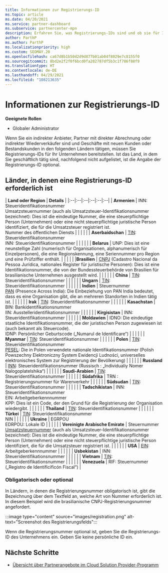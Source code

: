 ```yaml
---
title: Informationen zur Registrierungs-ID
ms.topic: article
ms.date: 04/20/2021
ms.service: partner-dashboard
ms.subservice: partnercenter-mpn
description: Erfahren Sie, was Registrierungs-IDs sind und ob sie für Ihr Land obligatorisch sind.
author: ParthP
ms.author: ParthP
ms.localizationpriority: high
ms.custom: SEOMAY.20
ms.openlocfilehash: ca67d8b1b50d2d9d877b01ab04f8029e7c8155f0
ms.sourcegitcommit: 8bd2e2f2f0f6bcd0fa202787df5b3c1f786f88f9
ms.translationtype: HT
ms.contentlocale: de-DE
ms.lasthandoff: 04/29/2021
ms.locfileid: "108213635"
---
```

# <a name="registration-id-number-information"></a>Informationen zur Registrierungs-ID

**Geeignete Rollen**

- Globaler Administrator
 
Wenn Sie ein indirekter Anbieter, Partner mit direkter Abrechnung oder indirekter Wiederverkäufer sind und Geschäfte mit neuen Kunden oder Bestandskunden in den folgenden Ländern tätigen, müssen Sie Registrierungs-IDs für Ihr Unternehmen bereitstellen. Ist das Land, in dem Sie geschäftlich tätig sind, nachfolgend nicht aufgelistet, ist die Angabe der Registrierungs-ID optional.

## <a name="countries-where-registration-id-is-required"></a>Länder, in denen eine Registrierungs-ID erforderlich ist

| **Land oder Region** | **Details** |
|:--|:--|:--|:--|:--|:--|
| **Armenien** | INN: Steueridentifikationsnummer<br>Umsatzsteuernummer (auch als Umsatzsteuer-Identifikationsnummer bezeichnet): Dies ist die eindeutige Nummer, die eine steuerpflichtige Person (Unternehmen) oder eine nicht steuerpflichtige juristische Person identifiziert, die für die Umsatzsteuer registriert ist.<br>Nummer des öffentlichen Diensts |  |  | |  |
| **Aserbaidschan**  | [TIN](http://www.oecd.org/tax/automatic-exchange/crs-implementation-and-assistance/tax-identification-numbers/Azerbaijan-TIN.pdf): Steueridentifikationsnummer<br>INN: Steueridentifikationsnummer |  |  |  |  |
| **Belarus**  | UNP: Dies ist eine neunstellige Zahl (numerisch für Organisationen, alphanumerisch für Einzelpersonen), die eine Regionskennung, eine Seriennummer pro Region und eine Prüfziffer enthält. |  |  |  |  |
|**Brasilien** | [CNPJ](http://www.oecd.org/tax/automatic-exchange/crs-implementation-and-assistance/tax-identification-numbers/Brazil-TIN.pdf) (Cadastro Nacional da Pessoa Jurídica, nationales Register für juristische Personen): Dies ist eine Identifikationsnummer, die von der Bundessteuerbehörde von Brasilien für brasilianische Unternehmen ausgestellt wird.  |  |  |  |  |
| **China** | [TIN](http://www.oecd.org/tax/automatic-exchange/crs-implementation-and-assistance/tax-identification-numbers/China-TIN.pdf): Steueridentifikationsnummer |  |  |  |  |
| **Ungarn**  | [TIN](http://www.oecd.org/tax/automatic-exchange/crs-implementation-and-assistance/tax-identification-numbers/Hungary-TIN.pdf): Steueridentifikationsnummer |  |  |  |  |
| **Indien** | Steuernummer<br>[PAN](http://www.oecd.org/tax/automatic-exchange/crs-implementation-and-assistance/tax-identification-numbers/India-TIN.pdf) (Presence Across India): Die Einbeziehung von PAN India bedeutet, dass es eine Organisation gibt, die an mehreren Standorten in Indien tätig ist. |  |  |  |  |
| **Irak** | [TIN](http://www.oecd.org/tax/automatic-exchange/crs-implementation-and-assistance/tax-identification-numbers/): Steueridentifikationsnummer |  |  |  |  |
| **Kasachstan**  | BIN: Bankidentifikationsnummer<br>IIN: Ausstelleridentifikationsnummer |  |  |  |  |
| **Kirgisistan**  | INN: Steueridentifikationsnummer |  |  |  |  |
| **Moldawien**  | IDNO: Die eindeutige staatliche Identifikationsnummer, die der juristischen Person zugewiesen ist (auch bekannt als Steuercode).<br>IDNP: Persönlicher Geburtscode („Numarul de Identificare“) |  |  |  |  |
| **Myanmar** | [TIN](http://www.oecd.org/tax/automatic-exchange/crs-implementation-and-assistance/tax-identification-numbers/): Steueridentifikationsnummer |  |  |  |  |
| **Polen**  | [TIN](http://www.oecd.org/tax/automatic-exchange/crs-implementation-and-assistance/tax-identification-numbers/Poland-TIN.pdf): Steueridentifikationsnummer<br>[PESEL](http://www.oecd.org/tax/automatic-exchange/crs-implementation-and-assistance/tax-identification-numbers/Poland-TIN.pdf): Die in Polen verwendete nationale Identifikationsnummer (Polish Powszechny Elektroniczny System Ewidencji Ludności, universelles elektronisches System zur Registrierung der Bevölkerung) |  |  |  |  |
| **Russland**  | [INN](http://www.oecd.org/tax/automatic-exchange/crs-implementation-and-assistance/tax-identification-numbers/Russia-TIN.pdf): Steueridentifikationsnummer (Russisch : „Individualiy Nomer Nalogoplatelshika“) |  |  |  |  |
| **Saudi-Arabien** | [TIN](http://www.oecd.org/tax/automatic-exchange/crs-implementation-and-assistance/tax-identification-numbers/Saudi-Arabia-TIN.pdf): Steueridentifikationsnummer |  |  |  |  |
| **Südafrika** | TRN : Registrierungsnummer für Warenverkehr |  |  |  |  |
| **Südsudan** | [TIN](http://www.oecd.org/tax/automatic-exchange/crs-implementation-and-assistance/tax-identification-numbers/): Steueridentifikationsnummer |  |  |  |  |
| **Tadschikistan**  | INN: Steueridentifikationsnummer<br>EIN: Arbeitgeberkennnummer<br>KPP: Dies ist ein Code, der den Grund für die Registrierung der Organisation wiedergibt. |  |  |  |  |
| **Thailand** | [TIN](http://www.oecd.org/tax/automatic-exchange/crs-implementation-and-assistance/tax-identification-numbers/): Steueridentifikationsnummer |  |  |  |  |
| **Türkei** | [TIN](http://www.oecd.org/tax/automatic-exchange/crs-implementation-and-assistance/tax-identification-numbers/Turkey-TIN.pdf): Steueridentifikationsnummer<br>NIN |  |  |  |  |
| **Ukraine**  | EGRPOU<br>EDRPOU: Lokale ID |  |  |  |  |
| **Vereinigte Arabische Emirate** | Steuernummer<br>[Umsatzsteuernummer](http://www.oecd.org/tax/automatic-exchange/crs-implementation-and-assistance/tax-identification-numbers/UAE-TIN.pdf) (auch als Umsatzsteuer-Identifikationsnummer bezeichnet): Dies ist die eindeutige Nummer, die eine steuerpflichtige Person (Unternehmen) oder eine nicht steuerpflichtige juristische Person identifiziert, die für die Umsatzsteuer registriert ist. |  |  |  |  |
| **USA** | [EIN](https://irs.ein-forms-gov.com/?keyword=employer%20identification%20number&source=Google&network=o&device=c&devicemodel=&mobile=&adposition%5d&targetid=kwd-81501461534755:loc-190&msclkid=458d3159f6051392f5286e8e75ed79ce): Arbeitgeberkennnummer |  |  |  |  |
| **Usbekistan**  | INN: Steueridentifikationsnummer |  |  |  |  |
| **Vietnam** | [TIN](http://www.oecd.org/tax/automatic-exchange/crs-implementation-and-assistance/tax-identification-numbers/): Steueridentifikationsnummer |  |  |  |  |
| **Venezuela** | RIF: Steuernummer („Registro de Identificificón Fiscal“) |  

### <a name="mandatory-or-optional"></a>Obligatorisch oder optional
 
In Ländern, in denen die Registrierungsnummer obligatorisch ist, gibt die Bezeichnung über dem Textfeld an, welche Art von Nummer erforderlich ist.
In diesem Beispiel wird die brasilianische CNPJ-Registrierungsnummer angefordert.

:::image type="content" source="images/registration.png" alt-text="Screenshot des Registrierungsfelds":::

Wenn die Registrierungsnummer optional ist, geben Sie die Registrierungs-ID des Unternehmens ein. Geben Sie keine persönliche ID ein.

## <a name="next-steps"></a>Nächste Schritte

- [Übersicht über Partnerangebote im Cloud Solution Provider-Programm](csp-offers.md)